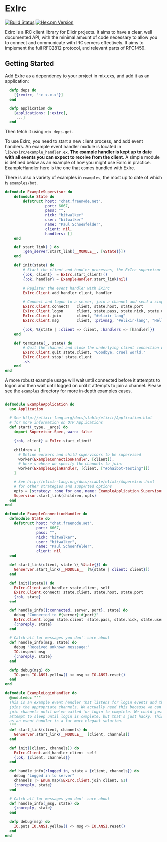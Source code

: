 # ExIrc

[![Build Status](https://travis-ci.org/bitwalker/exirc.svg?branch=master)](https://travis-ci.org/bitwalker/exirc)
[![Hex.pm Version](http://img.shields.io/hexpm/v/exirc.svg?style=flat)](https://hex.pm/packages/exirc)

ExIrc is a IRC client library for Elixir projects. It aims to have a clear, well
documented API, with the minimal amount of code necessary to allow you to connect and
communicate with IRC servers effectively. It aims to implement the full RFC2812 protocol,
and relevant parts of RFC1459.

## Getting Started

Add ExIrc as a dependency to your project in mix.exs, and add it as an application:

```elixir
  defp deps do
    [{:exirc, "~> x.x.x"}]
  end

  defp application do
    [applications: [:exirc],
     ...]
  end
```

Then fetch it using `mix deps.get`.

To use ExIrc, you need to start a new client process, and add event handlers. An example event handler module
is located in `lib/exirc/example_handler.ex`. **The example handler is kept up to date with all events you can
expect to receive from the client**. A simple module is defined below as an example of how you might
use ExIrc in practice. ExampleHandler here is the one that comes bundled with ExIrc.

There is also a variety of examples in `examples`, the most up to date of which is `examples/bot`.

```elixir
defmodule ExampleSupervisor do
    defmodule State do
        defstruct host: "chat.freenode.net",
                  port: 6667,
                  pass: "",
                  nick: "bitwalker",
                  user: "bitwalker",
                  name: "Paul Schoenfelder",
                  client: nil,
                  handlers: []
    end

    def start_link(_) do
        :gen_server.start_link(__MODULE__, [%State{}])
    end

    def init(state) do
        # Start the client and handler processes, the ExIrc supervisor is automatically started when your app runs
        {:ok, client}  = ExIrc.start_client!()
        {:ok, handler} = ExampleHandler.start_link(nil)

        # Register the event handler with ExIrc
        ExIrc.Client.add_handler client, handler

        # Connect and logon to a server, join a channel and send a simple message
        ExIrc.Client.connect!   client, state.host, state.port
        ExIrc.Client.logon      client, state.pass, state.nick, state.user, state.name
        ExIrc.Client.join       client, "#elixir-lang"
        ExIrc.Client.msg        client, :privmsg, "#elixir-lang", "Hello world!"

        {:ok, %{state | :client => client, :handlers => [handler]}}
    end

    def terminate(_, state) do
        # Quit the channel and close the underlying client connection when the process is terminating
        ExIrc.Client.quit state.client, "Goodbye, cruel world."
        ExIrc.Client.stop! state.client
        :ok
    end
end
```

A more robust example usage will wait until connected before it attempts to logon and then wait until logged
on until it attempts to join a channel. Please see the `examples` directory for more in-depth examples cases.

```elixir

defmodule ExampleApplication do
  use Application

  # See http://elixir-lang.org/docs/stable/elixir/Application.html
  # for more information on OTP Applications
  def start(_type, _args) do
    import Supervisor.Spec, warn: false

    {:ok, client} = ExIrc.start_client!

    children = [
      # Define workers and child supervisors to be supervised
      worker(ExampleConnectionHandler, [client]),
      # here's where we specify the channels to join:
      worker(ExampleLoginHandler, [client, ["#ohaibot-testing"]])
    ]

    # See http://elixir-lang.org/docs/stable/elixir/Supervisor.html
    # for other strategies and supported options
    opts = [strategy: :one_for_one, name: ExampleApplication.Supervisor]
    Supervisor.start_link(children, opts)
  end
end

defmodule ExampleConnectionHandler do
  defmodule State do
    defstruct host: "chat.freenode.net",
              port: 6667,
              pass: "",
              nick: "bitwalker",
              user: "bitwalker",
              name: "Paul Schoenfelder",
              client: nil
  end

  def start_link(client, state \\ %State{}) do
    GenServer.start_link(__MODULE__, [%{state | client: client}])
  end

  def init([state]) do
    ExIrc.Client.add_handler state.client, self
    ExIrc.Client.connect! state.client, state.host, state.port
    {:ok, state}
  end

  def handle_info({:connected, server, port}, state) do
    debug "Connected to #{server}:#{port}"
    ExIrc.Client.logon state.client, state.pass, state.nick, state.user, state.name
    {:noreply, state}
  end

  # Catch-all for messages you don't care about
  def handle_info(msg, state) do
    debug "Received unknown messsage:"
    IO.inspect msg
    {:noreply, state}
  end

  defp debug(msg) do
    IO.puts IO.ANSI.yellow() <> msg <> IO.ANSI.reset()
  end
end

defmodule ExampleLoginHandler do
  @moduledoc """
  This is an example event handler that listens for login events and then
  joins the appropriate channels. We actually need this because we can't
  join channels until we've waited for login to complete. We could just
  attempt to sleep until login is complete, but that's just hacky. This
  as an event handler is a far more elegant solution.
  """
  def start_link(client, channels) do
    GenServer.start_link(__MODULE__, [client, channels])
  end

  def init([client, channels]) do
    ExIrc.Client.add_handler client, self
    {:ok, {client, channels}}
  end

  def handle_info(:logged_in, state = {client, channels}) do
    debug "Logged in to server"
    channels |> Enum.map(&ExIrc.Client.join client, &1)
    {:noreply, state}
  end

  # Catch-all for messages you don't care about
  def handle_info(_msg, state) do
    {:noreply, state}
  end

  defp debug(msg) do
    IO.puts IO.ANSI.yellow() <> msg <> IO.ANSI.reset()
  end
end
```
